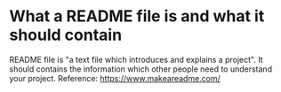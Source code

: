 # What a README file is and what it should contain
README file is "a text file which introduces and explains a project". It should contains the information which other people need to understand your project.
Reference: https://www.makeareadme.com/
